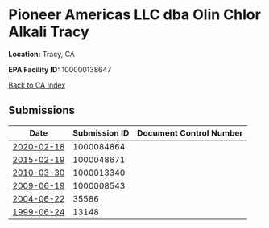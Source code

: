 # Pioneer Americas LLC dba Olin Chlor Alkali Tracy

**Location:** Tracy, CA

**EPA Facility ID:** 100000138647

[Back to CA Index](../../index.md)

## Submissions

| Date | Submission ID | Document Control Number |
|------|--------------|-------------------------|
| [2020-02-18](submissions/1000084864.md) | 1000084864 |  |
| [2015-02-19](submissions/1000048671.md) | 1000048671 |  |
| [2010-03-30](submissions/1000013340.md) | 1000013340 |  |
| [2009-06-19](submissions/1000008543.md) | 1000008543 |  |
| [2004-06-22](submissions/35586.md) | 35586 |  |
| [1999-06-24](submissions/13148.md) | 13148 |  |
